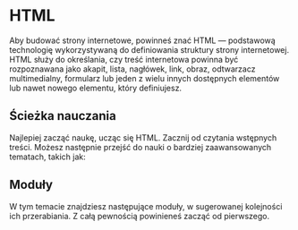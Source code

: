 # HTML
Aby budować strony internetowe, powinneś znać HTML — podstawową technologię wykorzystywaną do definiowania struktury strony internetowej. HTML służy do określania, czy treść internetowa powinna być rozpoznawana jako akapit, lista, nagłówek, link, obraz, odtwarzacz multimedialny, formularz lub jeden z wielu innych dostępnych elementów lub nawet nowego elementu, który definiujesz.

## Ścieżka nauczania
Najlepiej zacząć naukę, ucząc się HTML. Zacznij od czytania wstępnych treści. Możesz następnie przejść do nauki o bardziej zaawansowanych tematach, takich jak:

## Moduły
W tym temacie znajdziesz następujące moduły, w sugerowanej kolejności ich przerabiania. Z całą pewnością powinieneś zacząć od pierwszego.